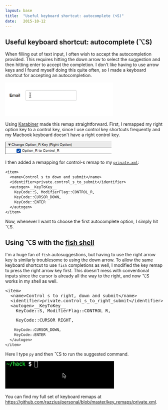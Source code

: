 ```yaml
---
layout: base
title:  "Useful keyboard shortcut: autocomplete (⌥S)"
date:   2015-10-12
---
```


<h2>Useful keyboard shortcut: autocomplete (⌥S)</h2>
<p>When filling out of text input, I often wish to accept the autocompletion provided. This requires hitting the down arrow to select the suggestion and then hitting enter to accept the completion. I don't like having to use arrow keys and I found myself doing this quite often, so I made a keyboard shortcut for accepting an autocompletion.</p>

<img src="/assets/html_demo.gif" alt="submit button demo">

<p>Using <a href="https://pqrs.org/osx/karabiner/">Karabiner</a> made this remap straightforward.
First, I remapped my right option key to a control key, since I use control key shortcuts frequently and my Macbook keyboard doesn&#39;t have a right control key.</p>

<img src="/assets/karabiner_options.png" alt="karabiner options">

<p>
I then added a remapping for control-s remap to my <code><a href="https://pqrs.org/osx/karabiner/xml.html.en">private.xml</a></code>:
</p>
<pre><code>&lt;item&gt;
  &lt;name&gt;Control s to down and submit&lt;/name&gt;
  &lt;identifier&gt;private.control_s_to_submit&lt;/identifier&gt;
  &lt;autogen&gt;__KeyToKey__
    KeyCode::S, ModifierFlag::CONTROL_R,
    KeyCode::CURSOR_DOWN,
    KeyCode::ENTER
  &lt;/autogen&gt;
&lt;/item&gt;
</code></pre>

<p>Now, whenever I want to choose the first autocomplete option, I simply hit ⌥S.</p>

<h2 id="using-with-fish-shell" href="#using-with-fish-shell">Using ⌥S with the <a href="http://fishshell.com/">fish shell</a></h2>

<p>I&#39;m a huge fan of <code>fish</code> autosuggestions, but having to use the right arrow key is similarly troublesome to using the down arrow. To allow the same keyboard shortcut to use <code>fish</code> completions as well, I modified the key remap to press the right arrow key first. This doesn't mess with conventional inputs since the cursor is already all the way to the right, and now ⌥S works in my shell as well.</p>

<div class="code-block">
<pre>&lt;item&gt;
  &lt;name&gt;Control s to right, down and submit&lt;/name&gt;
  &lt;identifier&gt;private.control_s_to_right_submit&lt;/identifier&gt;
  &lt;autogen&gt;__KeyToKey__
    KeyCode::S, ModifierFlag::CONTROL_R,
</pre>
<pre class="added">
    KeyCode::CURSOR_RIGHT,
</pre>
<pre><code>    KeyCode::CURSOR_DOWN,
    KeyCode::ENTER
  &lt;/autogen&gt;
&lt;/item&gt;
</code></pre>

<p>Here I type <code>py</code> and then ⌥S to run the suggested command.</p>

<img src="/assets/fish_demo.gif" alt="fish shell demo">

<p>You can find my full set of keyboard remaps at <a href="https://github.com/razzius/personal/blob/master/key_remaps/private.xml">https://github.com/razzius/personal/blob/master/key_remaps/private.xml</a>.</p>
</div>
